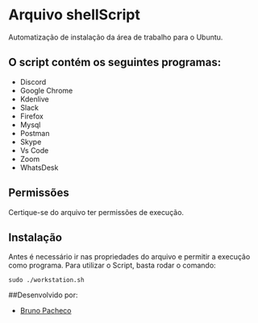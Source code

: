 # Arquivo shellScript

Automatização de instalação da área de trabalho para o Ubuntu.

## O script contém os seguintes programas:
<ul>
  <li>Discord</li>
  <li>Google Chrome</li>
  <li>Kdenlive</li>
  <li>Slack</li>
  <li>Firefox</li>
  <li>Mysql</li>
  <li>Postman</li>
  <li>Skype</li>
  <li>Vs Code</li>
  <li>Zoom</li>
  <li>WhatsDesk</li>
</ul>

## Permissões 

Certique-se do arquivo ter permissões de execução.

## Instalação

Antes é necessário ir nas propriedades do arquivo e permitir a execução como programa.
Para utilizar o Script, basta rodar o comando:

```
sudo ./workstation.sh
```

##Desenvolvido por:
<ul>
<li><a href="github.com/xecoo">Bruno Pacheco</a></li>
</ul>

